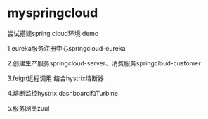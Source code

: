 # myspringcloud

尝试搭建spring cloud环境 demo

1.eureka服务注册中心springcloud-eureka

2.创建生产服务springcloud-server、消费服务springcloud-customer

3.feign远程调用 结合hystrix熔断器

4.熔断监控hystrix dashboard和Turbine

5.服务网关zuul

